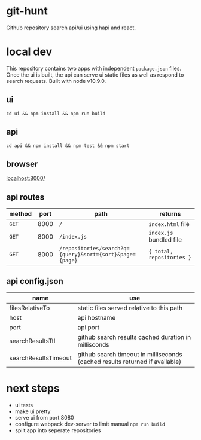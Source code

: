 # git-hunt
Github repository search api/ui using hapi and react. 

# local dev
This repository contains two apps with independent `package.json` files. Once the ui is built, the api can serve ui static files as well as respond to search requests. Built with node v10.9.0.

## ui
`cd ui && npm install && npm run build`

## api
`cd api && npm install && npm test && npm start`

## browser
[localhost:8000/](localhost:8000/)

## api routes
| method | port | path | returns |
| ------ | ---- | ---- | ---- |
| `GET` | 8000 | `/` | `index.html` file |
| `GET` | 8000 | `/index.js` | `index.js` bundled file |
| `GET` | 8000 | `/repositories/search?q={query}&sort={sort}&page={page}` | `{ total, repositories }` |

## api config.json

| name | use |
| ---- | --- |
| filesRelativeTo | static files served relative to this path |
| host | api hostname |
| port | api port |
| searchResultsTtl | github search results cached duration in millisconds |
| searchResultsTimeout | github search timeout in milliseconds (cached results returned if available) |

# next steps
- ui tests
- make ui pretty
- serve ui from port 8080
- configure webpack dev-server to limit manual `npm run build`
- split app into seperate repositories
